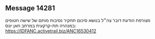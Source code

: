 ## Message 14281

מצורפת הודעת דובר צה״ל בנושא סיכום תחקיר נסיבות מותם של שישה חטופים במנהרה תת-קרקעית במרחב חאן יונס: https://IDFANC.activetrail.biz/ANC16530412

